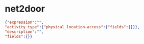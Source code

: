 net2door
========

```JSON
{"expression":"",
"activity_type":{"physical_location-access":{"fields":{}}},
"description":"",
"fields":{}}
```